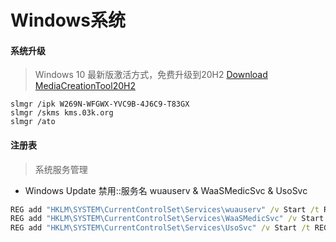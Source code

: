 # Windows系统


#### 系统升级

> Windows 10 最新版激活方式，免费升级到20H2 [Download MediaCreationTool20H2](https://go.microsoft.com/fwlink/?LinkId=691209)
~~~
slmgr /ipk W269N-WFGWX-YVC9B-4J6C9-T83GX
slmgr /skms kms.03k.org
slmgr /ato
~~~


#### 注册表

> 系统服务管理

- Windows Update 禁用::服务名 wuauserv & WaaSMedicSvc & UsoSvc
~~~cmd
REG add "HKLM\SYSTEM\CurrentControlSet\Services\wuauserv" /v Start /t REG_DWORD /d 4 /f
REG add "HKLM\SYSTEM\CurrentControlSet\Services\WaaSMedicSvc" /v Start /t REG_DWORD /d 4 /f
REG add "HKLM\SYSTEM\CurrentControlSet\Services\UsoSvc" /v Start /t REG_DWORD /d 4 /f
~~~

